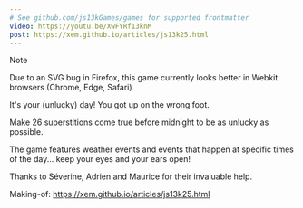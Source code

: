 ```yaml
---
# See github.com/js13kGames/games for supported frontmatter
video: https://youtu.be/XwFYRf13knM
post: https://xem.github.io/articles/js13k25.html
---
```

> [!NOTE]
> Due to an SVG bug in Firefox, this game currently looks better in Webkit browsers (Chrome, Edge, Safari)

It's your (unlucky) day! You got up on the wrong foot.

Make 26 superstitions come true before midnight to be as unlucky as possible.

The game features weather events and events that happen at specific times of the day... keep your eyes and your ears open!

Thanks to Séverine, Adrien and Maurice for their invaluable help.

Making-of: https://xem.github.io/articles/js13k25.html